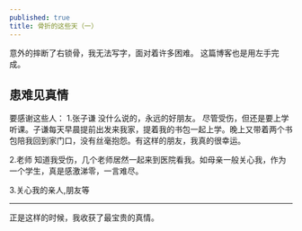 ```yaml
---
published: true
title: 骨折的这些天（一）
---
```

意外的摔断了右锁骨，我无法写字，面对着许多困难。
这篇博客也是用左手完成。
## 患难见真情 ##
要感谢这些人：
1.张子谦
没什么说的，永远的好朋友。
尽管受伤，但还是要上学听课。子谦每天早晨提前出发来我家，提着我的书包一起上学。晚上又带着两个书包陪我回到家门口，没有丝毫抱怨。有这样的朋友，我真的很幸运。

2.老师
知道我受伤，几个老师居然一起来到医院看我。如母亲一般关心我，作为一个学生，真是感激涕零，一言难尽。

3.关心我的亲人,朋友等

---
正是这样的时候，我收获了最宝贵的真情。
